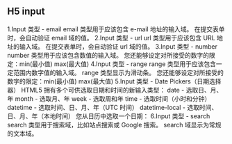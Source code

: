 ## H5 input
  1.Input 类型 - email
  email 类型用于应该包含 e-mail 地址的输入域。
  在提交表单时，会自动验证 email 域的值。
  2.Input 类型 - url
  url 类型用于应该包含 URL 地址的输入域。
  在提交表单时，会自动验证 url 域的值。
  3.Input 类型 - number
  number 类型用于应该包含数值的输入域。
  您还能够设定对所接受的数字的限定：min(最小值) max(最大值)
  4.Input 类型 - range
  range 类型用于应该包含一定范围内数字值的输入域。
  range 类型显示为滑动条。
  您还能够设定对所接受的数字的限定：min(最小值) max(最大值)
  5.Input 类型 - Date Pickers（日期选择器）
  HTML5 拥有多个可供选取日期和时间的新输入类型：
  date - 选取日、月、年
  month - 选取月、年
  week - 选取周和年
  time - 选取时间（小时和分钟）
  datetime - 选取时间、日、月、年（UTC 时间）
  datetime-local - 选取时间、日、月、年（本地时间）
  您从日历中选取一个日期：
  6.Input 类型 - search
  search 类型用于搜索域，比如站点搜索或 Google 搜索。
  search 域显示为常规的文本域。
